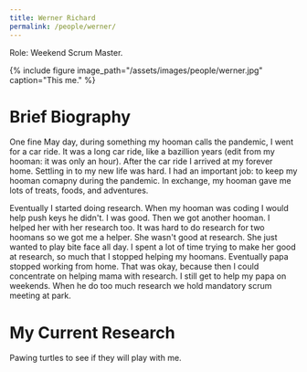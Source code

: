 ```yaml
---
title: Werner Richard
permalink: /people/werner/
---
```


Role: Weekend Scrum Master.

{% include figure image_path="/assets/images/people/werner.jpg"
                  caption="This me." %}

# Brief Biography

One fine May day, during something my hooman calls the pandemic, I went for a
car ride. It was a long car ride, like a bazillion years (edit from my hooman:
it was only an hour). After the car ride I arrived at my forever home. Settling
in to my new life was hard. I had an important job: to keep my hooman comapny 
during the pandemic. In exchange, my hooman gave me lots of treats, foods, and
adventures. 

Eventually I started doing research. When my hooman was coding I would help 
push keys he didn't. I was good. Then we got another hooman. I helped her with
her research too. It was hard to do research for two hoomans so we got me a
helper. She wasn't good at research. She just wanted to play bite face all day. 
I spent a lot of time trying to make her good at research, so much that
I stopped helping my hoomans. Eventually papa stopped working from
home. That was okay, because then I could concentrate on helping mama with 
research. I still get to help my papa on weekends. When he do too much research
we hold mandatory scrum meeting at park.

# My Current Research

Pawing turtles to see if they will play with me.
